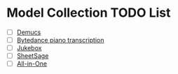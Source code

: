 # Model Collection TODO List

- [ ] [Demucs](https://github.com/facebookresearch/demucs/tree/main)
- [ ] [Bytedance piano transcription](https://github.com/qiuqiangkong/piano_transcription_inference)
- [ ] [Jukebox](https://github.com/openai/jukebox)
- [ ] [SheetSage](https://github.com/chrisdonahue/sheetsage)
- [ ] [All-in-One](https://github.com/mir-aidj/all-in-one)